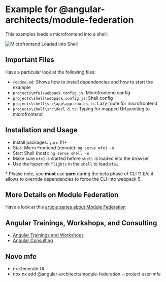 # Example for @angular-architects/module-federation

This examples loads a microfrontend into a shell:

![Microfrontend Loaded into Shell](./result.png)

## Important Files

Have a particular look at the following files:

- `readme.md`: Shows how to install dependencies and how to start the example
- `projects\mfe1\webpack.config.js`: Microfrontend config
- `projects\shell\webpack.config.js`: Shell config
- `projects\shell\src\app\app.routes.ts`: Lazy route for microfrontend
- `projects\shell\src\decl.d.ts`: Typing for mapped Url pointing to microfrontend

## Installation and Usage

- Install packages: `yarn` (!)\*
- Start Micro Frontend (remote): `ng serve mfe1 -o`
- Start Shell (host): `ng serve shell -o`
- Make sure `mfe1` is started before `shell` is loaded into the browser
- Use the hyperlink `flights` in the `shell` to load `mfe1`

\* Please note, you **must** use **yarn** during the beta phase of CLI 11 b/c it allows to override dependencies to force the CLI into webpack 5.

## More Details on Module Federation

Have a look at this [article series about Module Federation](https://www.angulararchitects.io/aktuelles/the-microfrontend-revolution-part-2-module-federation-with-angular/)

## Angular Trainings, Workshops, and Consulting

- [Angular Trainings and Workshops](https://www.angulararchitects.io/en/angular-workshops/)
- [Angular Consulting](https://www.angulararchitects.io/en/consulting/)

## Novo mfe

- nx Generate UI
- npx nx add @angular-architects/module-federation --project user-mfe
